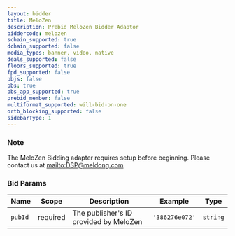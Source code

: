 ```yaml
---
layout: bidder
title: MeloZen
description: Prebid MeloZen Bidder Adaptor
biddercode: melozen
schain_supported: true
dchain_supported: false
media_types: banner, video, native
deals_supported: false
floors_supported: true
fpd_supported: false
pbjs: false
pbs: true
pbs_app_supported: true
prebid_member: false
multiformat_supported: will-bid-on-one
ortb_blocking_supported: false
sidebarType: 1
---
```


### Note

The MeloZen Bidding adapter requires setup before beginning. Please contact us at [mailto:DSP@meldong.com](DSP@meldong.com)

### Bid Params



| Name    | Scope    | Description                       | Example      | Type     |
|---------|----------|-----------------------------------|--------------|----------|
| `pubId` | required | The publisher's ID provided by MeloZen | `'386276e072'` | `string` |
